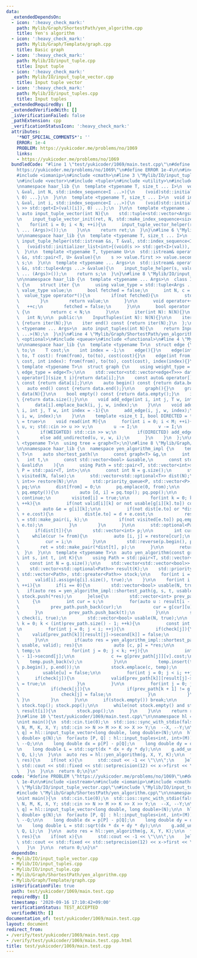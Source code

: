 ```yaml
---
data:
  _extendedDependsOn:
  - icon: ':heavy_check_mark:'
    path: Mylib/Graph/ShortestPath/yen_algorithm.cpp
    title: Yen's algorithm
  - icon: ':heavy_check_mark:'
    path: Mylib/Graph/Template/graph.cpp
    title: Basic graph
  - icon: ':heavy_check_mark:'
    path: Mylib/IO/input_tuple.cpp
    title: Input tuple
  - icon: ':heavy_check_mark:'
    path: Mylib/IO/input_tuple_vector.cpp
    title: Input tuple vector
  - icon: ':heavy_check_mark:'
    path: Mylib/IO/input_tuples.cpp
    title: Input tuples
  _extendedRequiredBy: []
  _extendedVerifiedWith: []
  _isVerificationFailed: false
  _pathExtension: cpp
  _verificationStatusIcon: ':heavy_check_mark:'
  attributes:
    '*NOT_SPECIAL_COMMENTS*': ''
    ERROR: 1e-4
    PROBLEM: https://yukicoder.me/problems/no/1069
    links:
    - https://yukicoder.me/problems/no/1069
  bundledCode: "#line 1 \"test/yukicoder/1069/main.test.cpp\"\n#define PROBLEM \"\
    https://yukicoder.me/problems/no/1069\"\n#define ERROR 1e-4\n\n#include <iostream>\n\
    #include <iomanip>\n#include <cmath>\n#line 3 \"Mylib/IO/input_tuple_vector.cpp\"\
    \n#include <vector>\n#include <tuple>\n#include <utility>\n#include <initializer_list>\n\
    \nnamespace haar_lib {\n  template <typename T, size_t ... I>\n  void input_tuple_vector_init(T\
    \ &val, int N, std::index_sequence<I ...>){\n    (void)std::initializer_list<int>{(void(std::get<I>(val).resize(N)),\
    \ 0) ...};\n  }\n\n  template <typename T, size_t ... I>\n  void input_tuple_vector_helper(T\
    \ &val, int i, std::index_sequence<I ...>){\n    (void)std::initializer_list<int>{(void(std::cin\
    \ >> std::get<I>(val)[i]), 0) ...};\n  }\n\n  template <typename ... Args>\n \
    \ auto input_tuple_vector(int N){\n    std::tuple<std::vector<Args> ...> ret;\n\
    \n    input_tuple_vector_init(ret, N, std::make_index_sequence<sizeof ... (Args)>());\n\
    \    for(int i = 0; i < N; ++i){\n      input_tuple_vector_helper(ret, i, std::make_index_sequence<sizeof\
    \ ... (Args)>());\n    }\n\n    return ret;\n  }\n}\n#line 6 \"Mylib/IO/input_tuple.cpp\"\
    \n\nnamespace haar_lib {\n  template <typename T, size_t ... I>\n  static void\
    \ input_tuple_helper(std::istream &s, T &val, std::index_sequence<I ...>){\n \
    \   (void)std::initializer_list<int>{(void(s >> std::get<I>(val)), 0) ...};\n\
    \  }\n\n  template <typename T, typename U>\n  std::istream& operator>>(std::istream\
    \ &s, std::pair<T, U> &value){\n    s >> value.first >> value.second;\n    return\
    \ s;\n  }\n\n  template <typename ... Args>\n  std::istream& operator>>(std::istream\
    \ &s, std::tuple<Args ...> &value){\n    input_tuple_helper(s, value, std::make_index_sequence<sizeof\
    \ ... (Args)>());\n    return s;\n  }\n}\n#line 8 \"Mylib/IO/input_tuples.cpp\"\
    \n\nnamespace haar_lib {\n  template <typename ... Args>\n  class InputTuples\
    \ {\n    struct iter {\n      using value_type = std::tuple<Args ...>;\n     \
    \ value_type value;\n      bool fetched = false;\n      int N, c = 0;\n\n    \
    \  value_type operator*(){\n        if(not fetched){\n          std::cin >> value;\n\
    \        }\n        return value;\n      }\n\n      void operator++(){\n     \
    \   ++c;\n        fetched = false;\n      }\n\n      bool operator!=(iter &) const\
    \ {\n        return c < N;\n      }\n\n      iter(int N): N(N){}\n    };\n\n \
    \   int N;\n\n  public:\n    InputTuples(int N): N(N){}\n\n    iter begin() const\
    \ {return iter(N);}\n    iter end() const {return iter(N);}\n  };\n\n  template\
    \ <typename ... Args>\n  auto input_tuples(int N){\n    return InputTuples<Args\
    \ ...>(N);\n  }\n}\n#line 4 \"Mylib/Graph/ShortestPath/yen_algorithm.cpp\"\n#include\
    \ <optional>\n#include <queue>\n#include <functional>\n#line 4 \"Mylib/Graph/Template/graph.cpp\"\
    \n\nnamespace haar_lib {\n  template <typename T>\n  struct edge {\n    int from,\
    \ to;\n    T cost;\n    int index = -1;\n    edge(){}\n    edge(int from, int\
    \ to, T cost): from(from), to(to), cost(cost){}\n    edge(int from, int to, T\
    \ cost, int index): from(from), to(to), cost(cost), index(index){}\n  };\n\n \
    \ template <typename T>\n  struct graph {\n    using weight_type = T;\n    using\
    \ edge_type = edge<T>;\n\n    std::vector<std::vector<edge<T>>> data;\n\n    auto&\
    \ operator[](size_t i){return data[i];}\n    const auto& operator[](size_t i)\
    \ const {return data[i];}\n\n    auto begin() const {return data.begin();}\n \
    \   auto end() const {return data.end();}\n\n    graph(){}\n    graph(int N):\
    \ data(N){}\n\n    bool empty() const {return data.empty();}\n    int size() const\
    \ {return data.size();}\n\n    void add_edge(int i, int j, T w, int index = -1){\n\
    \      data[i].emplace_back(i, j, w, index);\n    }\n\n    void add_undirected(int\
    \ i, int j, T w, int index = -1){\n      add_edge(i, j, w, index);\n      add_edge(j,\
    \ i, w, index);\n    }\n\n    template <size_t I, bool DIRECTED = true, bool WEIGHTED\
    \ = true>\n    void read(int M){\n      for(int i = 0; i < M; ++i){\n        int\
    \ u, v; std::cin >> u >> v;\n        u -= I;\n        v -= I;\n        T w = 1;\n\
    \        if(WEIGHTED) std::cin >> w;\n        if(DIRECTED) add_edge(u, v, w, i);\n\
    \        else add_undirected(u, v, w, i);\n      }\n    }\n  };\n\n  template\
    \ <typename T>\n  using tree = graph<T>;\n}\n#line 8 \"Mylib/Graph/ShortestPath/yen_algorithm.cpp\"\
    \n\nnamespace haar_lib {\n  namespace yen_algorithm_impl {\n    template <typename\
    \ T>\n    auto shortest_path(\n      const graph<T> &g,\n      int from,\n   \
    \   int t,\n      const std::vector<bool> &usable,\n      const std::vector<std::vector<bool>>\
    \ &valid\n    ){\n      using Path = std::pair<T, std::vector<int>>;\n      using\
    \ P = std::pair<T, int>;\n\n      const int N = g.size();\n      std::vector<bool>\
    \ visited(N, false);\n      std::vector<std::optional<T>> dist(N);\n      std::vector<std::pair<int,\
    \ int>> restore(N);\n\n      std::priority_queue<P, std::vector<P>, std::greater<P>>\
    \ pq;\n\n      dist[from] = 0;\n      pq.emplace(0, from);\n\n      while(not\
    \ pq.empty()){\n        auto [d, i] = pq.top(); pq.pop();\n\n        if(visited[i])\
    \ continue;\n        visited[i] = true;\n\n        for(int k = 0; k < (int)g[i].size();\
    \ ++k){\n          if(not valid[i][k] or not usable[g[i][k].to]) continue;\n \
    \         auto &e = g[i][k];\n\n          if(not dist[e.to] or *dist[e.to] > d\
    \ + e.cost){\n            dist[e.to] = d + e.cost;\n            restore[e.to]\
    \ = std::make_pair(i, k);\n            if(not visited[e.to]) pq.emplace(*dist[e.to],\
    \ e.to);\n          }\n        }\n      }\n\n      std::optional<Path> ret;\n\n\
    \      if(dist[t]){\n        std::vector<int> p;\n\n        int cur = t;\n   \
    \     while(cur != from){\n          auto [i, j] = restore[cur];\n          p.push_back(j);\n\
    \          cur = i;\n        }\n\n        std::reverse(p.begin(), p.end());\n\n\
    \        ret = std::make_pair(*dist[t], p);\n      }\n\n      return ret;\n  \
    \  }\n  }\n\n  template <typename T>\n  auto yen_algorithm(const graph<T> &g,\
    \ int s, int t, int K){\n    using Path = std::pair<T, std::vector<int>>;\n\n\
    \    const int N = g.size();\n\n    std::vector<std::vector<bool>> valid(N);\n\
    \    std::vector<std::optional<Path>> result(K);\n    std::priority_queue<Path,\
    \ std::vector<Path>, std::greater<Path>> stock;\n\n    for(int i = 0; i < N; ++i){\n\
    \      valid[i].assign(g[i].size(), true);\n    }\n\n    for(int i = 0; i < K;\
    \ ++i){\n      if(i == 0){\n        std::vector<bool> usable(N, true);\n     \
    \   if(auto res = yen_algorithm_impl::shortest_path(g, s, t, usable, valid); res)\
    \ stock.push(*res);\n      }else{\n        std::vector<int> prev_path;\n\n   \
    \     {\n          int cur = s;\n          for(auto u : result[i - 1]->second){\n\
    \            prev_path.push_back(cur);\n            cur = g[cur][u].to;\n    \
    \      }\n          prev_path.push_back(t);\n        }\n\n        std::vector<bool>\
    \ check(i, true);\n        std::vector<bool> usable(N, true);\n\n        for(int\
    \ k = 0; k < (int)prev_path.size() - 1; ++k){\n          const int u = prev_path[k];\n\
    \n          for(int j = 0; j < i; ++j){\n            if(check[j]){\n         \
    \     valid[prev_path[k]][result[j]->second[k]] = false;\n            }\n    \
    \      }\n\n          if(auto res = yen_algorithm_impl::shortest_path(g, u, t,\
    \ usable, valid); res){\n            auto [c, p] = *res;\n\n            std::vector<int>\
    \ temp;\n            for(int j = 0; j < k; ++j){\n              int v = result[i\
    \ - 1]->second[j];\n\n              c += g[prev_path[j]][v].cost;\n          \
    \    temp.push_back(v);\n            }\n\n            temp.insert(temp.end(),\
    \ p.begin(), p.end());\n            stock.emplace(c, temp);\n          }\n\n \
    \         usable[u] = false;\n\n          for(int j = 0; j < i; ++j){\n      \
    \      if(check[j]){\n              valid[prev_path[k]][result[j]->second[k]]\
    \ = true;\n            }\n          }\n\n          for(int j = 0; j < i; ++j){\n\
    \            if(check[j]){\n              if(prev_path[k + 1] != g[prev_path[k]][result[j]->second[k]].to){\n\
    \                check[j] = false;\n              }\n            }\n         \
    \ }\n        }\n      }\n\n      if(stock.empty()) break;\n\n      result[i] =\
    \ stock.top(); stock.pop();\n\n      while(not stock.empty() and stock.top() ==\
    \ result[i]){\n        stock.pop();\n      }\n    }\n\n    return result;\n  }\n\
    }\n#line 10 \"test/yukicoder/1069/main.test.cpp\"\n\nnamespace hl = haar_lib;\n\
    \nint main(){\n  std::cin.tie(0);\n  std::ios::sync_with_stdio(false);\n\n  int\
    \ N, M, K, X, Y; std::cin >> N >> M >> K >> X >> Y;\n  --X, --Y;\n\n  auto [p,\
    \ q] = hl::input_tuple_vector<long double, long double>(N);\n\n  hl::graph<long\
    \ double> g(N);\n  for(auto [P, Q] : hl::input_tuples<int, int>(M)){\n    --P,\
    \ --Q;\n\n    long double dx = p[P] - p[Q];\n    long double dy = q[P] - q[Q];\n\
    \n    long double L = std::sqrt(dx * dx + dy * dy);\n\n    g.add_undirected(P,\
    \ Q, L);\n  }\n\n  auto res = hl::yen_algorithm(g, X, Y, K);\n\n  for(auto x :\
    \ res){\n    if(not x){\n      std::cout << -1 << \"\\n\";\n    }else{\n     \
    \ std::cout << std::fixed << std::setprecision(12) << x->first << \"\\n\";\n \
    \   }\n  }\n\n  return 0;\n}\n"
  code: "#define PROBLEM \"https://yukicoder.me/problems/no/1069\"\n#define ERROR\
    \ 1e-4\n\n#include <iostream>\n#include <iomanip>\n#include <cmath>\n#include\
    \ \"Mylib/IO/input_tuple_vector.cpp\"\n#include \"Mylib/IO/input_tuples.cpp\"\n\
    #include \"Mylib/Graph/ShortestPath/yen_algorithm.cpp\"\n\nnamespace hl = haar_lib;\n\
    \nint main(){\n  std::cin.tie(0);\n  std::ios::sync_with_stdio(false);\n\n  int\
    \ N, M, K, X, Y; std::cin >> N >> M >> K >> X >> Y;\n  --X, --Y;\n\n  auto [p,\
    \ q] = hl::input_tuple_vector<long double, long double>(N);\n\n  hl::graph<long\
    \ double> g(N);\n  for(auto [P, Q] : hl::input_tuples<int, int>(M)){\n    --P,\
    \ --Q;\n\n    long double dx = p[P] - p[Q];\n    long double dy = q[P] - q[Q];\n\
    \n    long double L = std::sqrt(dx * dx + dy * dy);\n\n    g.add_undirected(P,\
    \ Q, L);\n  }\n\n  auto res = hl::yen_algorithm(g, X, Y, K);\n\n  for(auto x :\
    \ res){\n    if(not x){\n      std::cout << -1 << \"\\n\";\n    }else{\n     \
    \ std::cout << std::fixed << std::setprecision(12) << x->first << \"\\n\";\n \
    \   }\n  }\n\n  return 0;\n}\n"
  dependsOn:
  - Mylib/IO/input_tuple_vector.cpp
  - Mylib/IO/input_tuples.cpp
  - Mylib/IO/input_tuple.cpp
  - Mylib/Graph/ShortestPath/yen_algorithm.cpp
  - Mylib/Graph/Template/graph.cpp
  isVerificationFile: true
  path: test/yukicoder/1069/main.test.cpp
  requiredBy: []
  timestamp: '2020-09-16 17:10:42+09:00'
  verificationStatus: TEST_ACCEPTED
  verifiedWith: []
documentation_of: test/yukicoder/1069/main.test.cpp
layout: document
redirect_from:
- /verify/test/yukicoder/1069/main.test.cpp
- /verify/test/yukicoder/1069/main.test.cpp.html
title: test/yukicoder/1069/main.test.cpp
---
```

